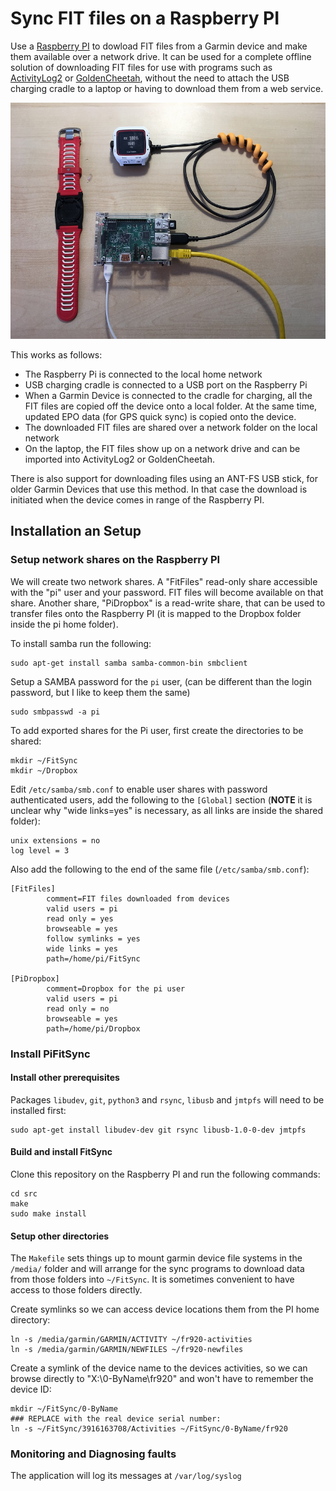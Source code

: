 # Sync FIT files on a Raspberry PI

Use a [Raspberry PI](http://www.raspberrypi.org) to dowload FIT files from a
Garmin device and make them available over a network drive.  It can be used
for a complete offline solution of downloading FIT files for use with programs
such as [ActivityLog2](https://github.com/alex-hhh/ActivityLog2)
or [GoldenCheetah](http://www.goldencheetah.org/), without the need to attach
the USB charging cradle to a laptop or having to download them from a web
service.

![Hardware Setup](./hwsetup.jpg)

This works as follows:

* The Raspberry Pi is connected to the local home network
* USB charging cradle is connected to a USB port on the Raspberry Pi
* When a Garmin Device is connected to the cradle for charging, all the FIT
  files are copied off the device onto a local folder.  At the same time,
  updated EPO data (for GPS quick sync) is copied onto the device.
* The downloaded FIT files are shared over a network folder on the local
  network
* On the laptop, the FIT files show up on a network drive and can be imported
  into ActivityLog2 or GoldenCheetah.

There is also support for downloading files using an ANT-FS USB stick, for
older Garmin Devices that use this method.  In that case the download is
initiated when the device comes in range of the Raspberry PI.

## Installation an Setup

### Setup network shares on the Raspberry PI

We will create two network shares.  A "FitFiles" read-only share accessible
with the "pi" user and your password.  FIT files will become available on that
share.  Another share, "PiDropbox" is a read-write share, that can be used to
transfer files onto the Raspberry PI (it is mapped to the Dropbox folder
inside the pi home folder).

To install samba run the following:

    sudo apt-get install samba samba-common-bin smbclient

Setup a SAMBA password for the `pi` user, (can be different than the login
password, but I like to keep them the same)

    sudo smbpasswd -a pi

To add exported shares for the Pi user, first create the directories to be
shared:

    mkdir ~/FitSync
    mkdir ~/Dropbox

Edit `/etc/samba/smb.conf` to enable user shares with password authenticated
users, add the following to the `[Global]` section (**NOTE** it is unclear why
"wide links=yes" is necessary, as all links are inside the shared folder):

    unix extensions = no
    log level = 3

Also add the following to the end of the same file (`/etc/samba/smb.conf`):

    [FitFiles]
            comment=FIT files downloaded from devices
            valid users = pi
            read only = yes
            browseable = yes
            follow symlinks = yes
            wide links = yes
            path=/home/pi/FitSync

    [PiDropbox]
            comment=Dropbox for the pi user
            valid users = pi
            read only = no
            browseable = yes
            path=/home/pi/Dropbox

### Install PiFitSync

#### Install other prerequisites

Packages `libudev`, `git`, `python3` and `rsync`, `libusb` and `jmtpfs` will
need to be installed first:
  
    sudo apt-get install libudev-dev git rsync libusb-1.0-0-dev jmtpfs

#### Build and install FitSync

Clone this repository on the Raspberry PI and run the following commands:

    cd src
    make
    sudo make install

#### Setup other directories

The `Makefile` sets things up to mount garmin device file systems in the
`/media/` folder and will arrange for the sync programs to download data from
those folders into `~/FitSync`.  It is sometimes convenient to have access to
those folders directly.

Create symlinks so we can access device locations them from the PI home
directory:

    ln -s /media/garmin/GARMIN/ACTIVITY ~/fr920-activities
    ln -s /media/garmin/GARMIN/NEWFILES ~/fr920-newfiles

Create a symlink of the device name to the devices activities, so we can
browse directly to "X:\0-ByName\fr920" and won't have to remember the device
ID:

    mkdir ~/FitSync/0-ByName
    ### REPLACE with the real device serial number:
    ln -s ~/FitSync/3916163708/Activities ~/FitSync/0-ByName/fr920

### Monitoring and Diagnosing faults

The application will log its messages at `/var/log/syslog`
